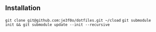 ## Installation
`git clone git@github.com:je3f0o/dotfiles.git ~/cload`
`git submodule init && git submodule update --init --recursive`
	

